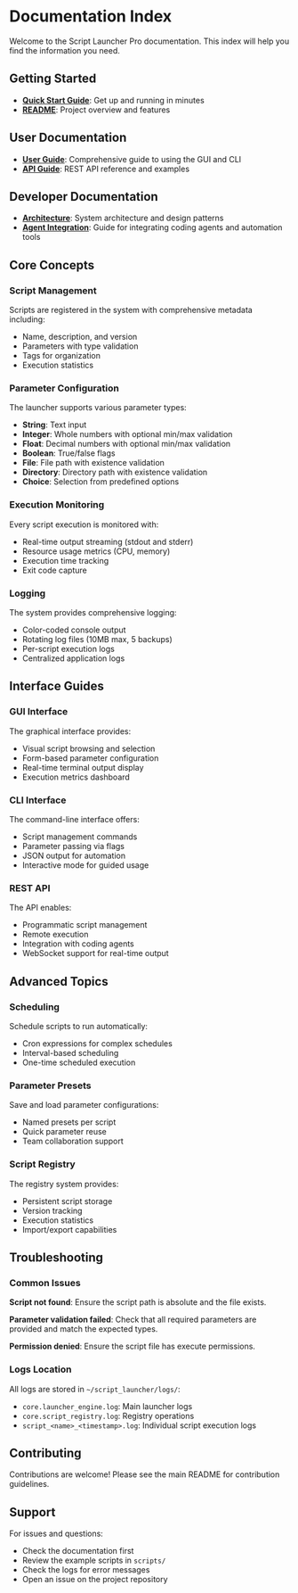# Documentation Index

Welcome to the Script Launcher Pro documentation. This index will help you find the information you need.

## Getting Started

*   **[Quick Start Guide](../QUICKSTART.md)**: Get up and running in minutes
*   **[README](../README.md)**: Project overview and features

## User Documentation

*   **[User Guide](USER_GUIDE.md)**: Comprehensive guide to using the GUI and CLI
*   **[API Guide](API_GUIDE.md)**: REST API reference and examples

## Developer Documentation

*   **[Architecture](ARCHITECTURE.md)**: System architecture and design patterns
*   **[Agent Integration](AGENT_INTEGRATION.md)**: Guide for integrating coding agents and automation tools

## Core Concepts

### Script Management

Scripts are registered in the system with comprehensive metadata including:

*   Name, description, and version
*   Parameters with type validation
*   Tags for organization
*   Execution statistics

### Parameter Configuration

The launcher supports various parameter types:

*   **String**: Text input
*   **Integer**: Whole numbers with optional min/max validation
*   **Float**: Decimal numbers with optional min/max validation
*   **Boolean**: True/false flags
*   **File**: File path with existence validation
*   **Directory**: Directory path with existence validation
*   **Choice**: Selection from predefined options

### Execution Monitoring

Every script execution is monitored with:

*   Real-time output streaming (stdout and stderr)
*   Resource usage metrics (CPU, memory)
*   Execution time tracking
*   Exit code capture

### Logging

The system provides comprehensive logging:

*   Color-coded console output
*   Rotating log files (10MB max, 5 backups)
*   Per-script execution logs
*   Centralized application logs

## Interface Guides

### GUI Interface

The graphical interface provides:

*   Visual script browsing and selection
*   Form-based parameter configuration
*   Real-time terminal output display
*   Execution metrics dashboard

### CLI Interface

The command-line interface offers:

*   Script management commands
*   Parameter passing via flags
*   JSON output for automation
*   Interactive mode for guided usage

### REST API

The API enables:

*   Programmatic script management
*   Remote execution
*   Integration with coding agents
*   WebSocket support for real-time output

## Advanced Topics

### Scheduling

Schedule scripts to run automatically:

*   Cron expressions for complex schedules
*   Interval-based scheduling
*   One-time scheduled execution

### Parameter Presets

Save and load parameter configurations:

*   Named presets per script
*   Quick parameter reuse
*   Team collaboration support

### Script Registry

The registry system provides:

*   Persistent script storage
*   Version tracking
*   Execution statistics
*   Import/export capabilities

## Troubleshooting

### Common Issues

**Script not found**: Ensure the script path is absolute and the file exists.

**Parameter validation failed**: Check that all required parameters are provided and match the expected types.

**Permission denied**: Ensure the script file has execute permissions.

### Logs Location

All logs are stored in `~/script_launcher/logs/`:

*   `core.launcher_engine.log`: Main launcher logs
*   `core.script_registry.log`: Registry operations
*   `script_<name>_<timestamp>.log`: Individual script execution logs

## Contributing

Contributions are welcome! Please see the main README for contribution guidelines.

## Support

For issues and questions:

*   Check the documentation first
*   Review the example scripts in `scripts/`
*   Check the logs for error messages
*   Open an issue on the project repository

